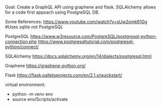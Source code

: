 Goal: Create a GraphQL API using graphene and flask. SQLAlchemy allows for a code first appoach using PostgreSQL DB.









Some References:
https://www.youtube.com/watch?v=sUw2omk61Gg #Uses sqlite not PostgreSQL

PostgreSQL
https://www.w3resource.com/PostgreSQL/postgresql-python-connection.php
https://www.postgresqltutorial.com/postgresql-python/connect/

SQLAlchemy
https://docs.sqlalchemy.org/en/14/dialects/postgresql.html

Graphene
https://graphene-python.org/

Flask
https://flask.palletsprojects.com/en/2.1.x/quickstart/


virtual environment: 
* python -m venv env
* source env/Scripts/activate
